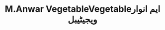 ---
title: "M.Anwar VegetableVegetableایم انوار ویجیٹیبل"
url: /karachi/m-anwar-vegetablevegetableym-nwr-wyjyttybl/
shop: greengrocer
---
